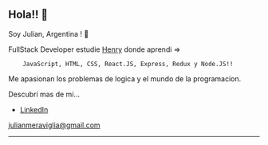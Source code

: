 ## Hola!! 👋
Soy Julian, Argentina ! 👋


FullStack Developer estudie 
[Henry](https://www.soyhenry.com/) 
donde aprendi => 

        JavaScript, HTML, CSS, React.JS, Express, Redux y Node.JS!!

Me apasionan los problemas de logica y el mundo de la programacion.


Descubrí mas de mi...

- [LinkedIn](https://www.linkedin.com/in/julianmeraviglia/)

julianmeraviglia@gmail.com

---
